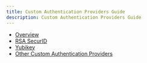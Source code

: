 ```yaml
---
title: Custom Authentication Providers Guide
description: Custom Authentication Providers Guide
---
```


- [Overview](01-overview.md)
- [RSA SecurID](02-rsa-securid.md)
- [Yubikey](03-yubikey.md)
- [Other Custom Authentication Providers](04-other-custom-authentication-providers.md)
